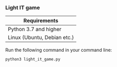 ### Light IT game

| Requirements               |
| -------------------------- |
| Python 3.7 and higher      | 
| Linux (Ubuntu, Debian etc.)| 

Run the following command in your command line:

```
python3 light_it_game.py
```
